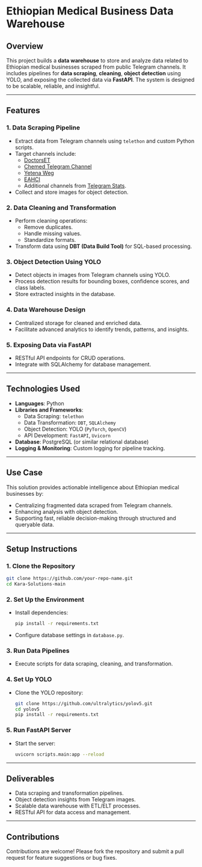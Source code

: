 # **Ethiopian Medical Business Data Warehouse**

## **Overview**
This project builds a **data warehouse** to store and analyze data related to Ethiopian medical businesses scraped from public Telegram channels. It includes pipelines for **data scraping**, **cleaning**, **object detection** using YOLO, and exposing the collected data via **FastAPI**. The system is designed to be scalable, reliable, and insightful.

---

## **Features**
### 1. **Data Scraping Pipeline**
- Extract data from Telegram channels using `telethon` and custom Python scripts.
- Target channels include:
  - [DoctorsET](https://t.me/DoctorsET)  
  - [Chemed Telegram Channel](https://t.me/lobelia4cosmetics)  
  - [Yetena Weg](https://t.me/yetenaweg)  
  - [EAHCI](https://t.me/EAHCI)  
  - Additional channels from [Telegram Stats](https://et.tgstat.com/medicine).
- Collect and store images for object detection.

### 2. **Data Cleaning and Transformation**
- Perform cleaning operations:
  - Remove duplicates.
  - Handle missing values.
  - Standardize formats.
- Transform data using **DBT (Data Build Tool)** for SQL-based processing.

### 3. **Object Detection Using YOLO**
- Detect objects in images from Telegram channels using YOLO.
- Process detection results for bounding boxes, confidence scores, and class labels.
- Store extracted insights in the database.

### 4. **Data Warehouse Design**
- Centralized storage for cleaned and enriched data.
- Facilitate advanced analytics to identify trends, patterns, and insights.

### 5. **Exposing Data via FastAPI**
- RESTful API endpoints for CRUD operations.
- Integrate with SQLAlchemy for database management.

---

## **Technologies Used**
- **Languages**: Python
- **Libraries and Frameworks**:
  - Data Scraping: `telethon`
  - Data Transformation: `DBT`, `SQLAlchemy`
  - Object Detection: YOLO (`PyTorch`, `OpenCV`)
  - API Development: `FastAPI`, `Uvicorn`
- **Database**: PostgreSQL (or similar relational database)
- **Logging & Monitoring**: Custom logging for pipeline tracking.

---

## **Use Case**
This solution provides actionable intelligence about Ethiopian medical businesses by:
- Centralizing fragmented data scraped from Telegram channels.
- Enhancing analysis with object detection.
- Supporting fast, reliable decision-making through structured and queryable data.

---

## **Setup Instructions**

### 1. **Clone the Repository**
```bash
git clone https://github.com/your-repo-name.git
cd Kara-Solutions-main
```

### 2. **Set Up the Environment**
- Install dependencies:
  ```bash
  pip install -r requirements.txt
  ```
- Configure database settings in `database.py`.

### 3. **Run Data Pipelines**
- Execute scripts for data scraping, cleaning, and transformation.

### 4. **Set Up YOLO**
- Clone the YOLO repository:
  ```bash
  git clone https://github.com/ultralytics/yolov5.git
  cd yolov5
  pip install -r requirements.txt
  ```

### 5. **Run FastAPI Server**
- Start the server:
  ```bash
  uvicorn scripts.main:app --reload
  ```

---

## **Deliverables**
- Data scraping and transformation pipelines.
- Object detection insights from Telegram images.
- Scalable data warehouse with ETL/ELT processes.
- RESTful API for data access and management.

---

## **Contributions**
Contributions are welcome! Please fork the repository and submit a pull request for feature suggestions or bug fixes.

